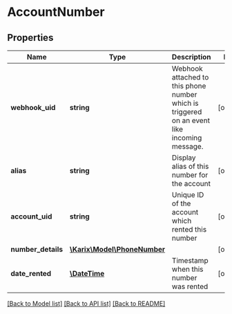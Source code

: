 # AccountNumber

## Properties
Name | Type | Description | Notes
------------ | ------------- | ------------- | -------------
**webhook_uid** | **string** | Webhook attached to this phone number which is triggered on an event like incoming message. | [optional] 
**alias** | **string** | Display alias of this number for the account | [optional] 
**account_uid** | **string** | Unique ID of the account which rented this number | [optional] 
**number_details** | [**\Karix\Model\PhoneNumber**](PhoneNumber.md) |  | [optional] 
**date_rented** | [**\DateTime**](\DateTime.md) | Timestamp when this number was rented | [optional] 

[[Back to Model list]](../README.md#documentation-for-models) [[Back to API list]](../README.md#documentation-for-api-endpoints) [[Back to README]](../README.md)


